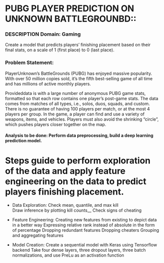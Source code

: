 # PUBG PLAYER PREDICTION ON UNKNOWN BATTLEGROUNBD::
### DESCRIPTION Domain: Gaming
Create a model that predicts players’ finishing placement based on their final stats, on a scale of 1 (first place) to 0 (last place). 
### Problem Statement:  
PlayerUnknown’s BattleGrounds (PUBG) has enjoyed massive popularity. With over 50 million copies sold, it’s the fifth best-selling game of all time and has millions of active monthly players.

Provideddata is with a large number of anonymous PUBG game stats, formatted so that each row contains one player’s post-game stats. The data comes from matches of all types, i.e., solos, duos, squads, and custom. There is no guarantee of having 100 players per match, or at the most 4 players per group. In the game, a player can find and use a variety of weapons, items, and vehicles. Players must also avoid the shrinking “circle”, which pushes players closer together on the map. 

#### Analysis to be done: Perform data preprocessing, build a deep learning prediction model. 

# Steps guide to perform exploration of the data and apply feature engineering on the data to predict players finishing placement.

* Data Exploration:
Check mean, quantile, and max kill <br  />
Draw inference by plotting kill counts__
Check signs of cheating

* Feature Engineering:
Creating new features from existing to depict data in a better way
Expressing relative rank instead of absolute in the form of percentage
Dropping redundant features
Dropping cheaters
Grouping and aggregating features

* Model Creation:
Create a sequential model with Keras using Tensorflow backend
Take four dense layers, three dropout layers, three batch normalizations, and use PreLu as an activation function

